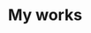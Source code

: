 ---
title: My works
description: Desarrollo web, Diseño gráfico, Creación de WebApps. Mis trabajos para diferentes marcas y empresas
---